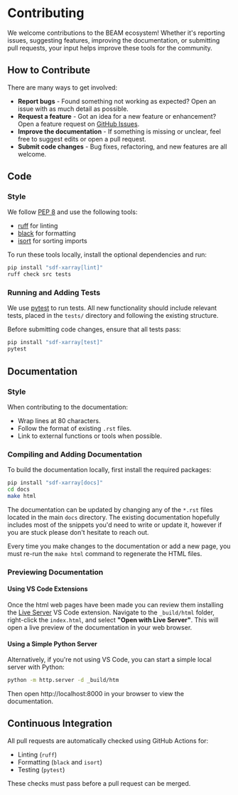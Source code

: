 # Contributing

We welcome contributions to the BEAM ecosystem! Whether it's reporting issues,
suggesting features, improving the documentation, or submitting pull requests,
your input helps improve these tools for the community.

## How to Contribute

There are many ways to get involved:

- **Report bugs** - Found something not working as expected? Open an issue
  with as much detail as possible.
- **Request a feature** - Got an idea for a new feature or enhancement?
  Open a feature request on
  [GitHub Issues](https://github.com/epochpic/sdf-xarray/issues).
- **Improve the documentation** - If something is missing or unclear, feel free
  to suggest edits or open a pull request.
- **Submit code changes** - Bug fixes, refactoring, and new features are
  all welcome.

## Code

### Style

We follow [PEP 8](https://peps.python.org/pep-0008/) and use the
following tools:

- [ruff](https://github.com/astral-sh/ruff) for linting
- [black](https://black.readthedocs.io/en/stable/) for formatting
- [isort](https://pycqa.github.io/isort/) for sorting imports

To run these tools locally, install the optional dependencies and run:

```bash
pip install "sdf-xarray[lint]"
ruff check src tests
```

### Running and Adding Tests

We use [pytest](https://docs.pytest.org/en/stable/) to run tests.
All new functionality should include relevant tests, placed in the `tests/`
directory and following the existing structure.

Before submitting code changes, ensure that all tests pass:

```bash
pip install "sdf-xarray[test]"
pytest
```

## Documentation

### Style

When contributing to the documentation:

- Wrap lines at 80 characters.
- Follow the format of existing `.rst` files.
- Link to external functions or tools when possible.

### Compiling and Adding Documentation

To build the documentation locally, first install the required packages:

```bash
pip install "sdf-xarray[docs]"
cd docs
make html
```

The documentation can be updated by changing any of the `*.rst` files located
in the main `docs` directory. The existing documentation hopefully includes most
of the snippets you'd need to write or update it, however if you are stuck
please don't hesitate to reach out.

Every time you make changes to the documentation or add a new page, you must
re-run the `make html` command to regenerate the HTML files.

### Previewing Documentation

#### Using VS Code Extensions

Once the html web pages have been made you can review them installing the
[Live Server](https://marketplace.visualstudio.com/items/?itemName=ritwickdey.LiveServer)
VS Code extension. Navigate to the `_build/html` folder, right-click the
`index.html`, and select **"Open with Live Server"**. This
will open a live preview of the documentation in your web browser.

#### Using a Simple Python Server

Alternatively, if you're not using VS Code, you can start a simple local server with Python:

```bash
python -m http.server -d _build/htm
```

Then open http://localhost:8000 in your browser to view the documentation.

## Continuous Integration

All pull requests are automatically checked using GitHub Actions for:

- Linting (`ruff`)
- Formatting (`black` and `isort`)
- Testing (`pytest`)

These checks must pass before a pull request can be merged.
